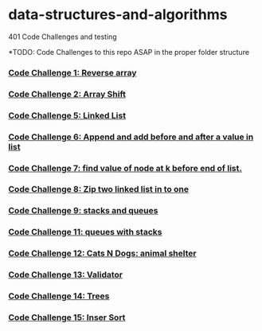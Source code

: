 # data-structures-and-algorithms
401 Code Challenges and testing

*TODO: Code Challenges to this repo ASAP in the proper folder structure

### [Code Challenge 1: Reverse array](https://github.com/401Repo/data-structures-and-algorithms/tree/main/challenges/reverse-array)

### [Code Challenge 2: Array Shift](https://github.com/401Repo/data-structures-and-algorithms/tree/main/challenges/arrayShift)

### [Code Challenge 5: Linked List](https://github.com/401Repo/data-structures-and-algorithms/tree/main/challenges/linkedList)

### [Code Challenge 6: Append and add before and after a value in list](https://github.com/401Repo/data-structures-and-algorithms/tree/main/challenges/linkedList)

### [Code Challenge 7: find value of node at k before end of list.](https://github.com/401Repo/data-structures-and-algorithms/tree/main/challenges/linkedList)

### [Code Challenge 8: Zip two linked list in to one](https://github.com/401Repo/data-structures-and-algorithms/tree/main/challenges/linkedList)

### [Code Challenge 9: stacks and queues](https://github.com/401Repo/data-structures-and-algorithms/tree/main/challenges/stacks-n-queues)

### [Code Challenge 11: queues with stacks](https://github.com/401Repo/data-structures-and-algorithms/tree/main/challenges/queues-w-stacks)

### [Code Challenge 12: Cats N Dogs: animal shelter](https://github.com/401Repo/data-structures-and-algorithms/tree/main/challenges/animal-shelter)

### [Code Challenge 13: Validator](https://github.com/401Repo/data-structures-and-algorithms/tree/main/challenges/backetValidator)

### [Code Challenge 14: Trees](https://github.com/401Repo/data-structures-and-algorithms/tree/main/challenges/tree)

### [Code Challenge 15: Inser Sort](https://github.com/401Repo/data-structures-and-algorithms/tree/main/challenges/insert-sort)



